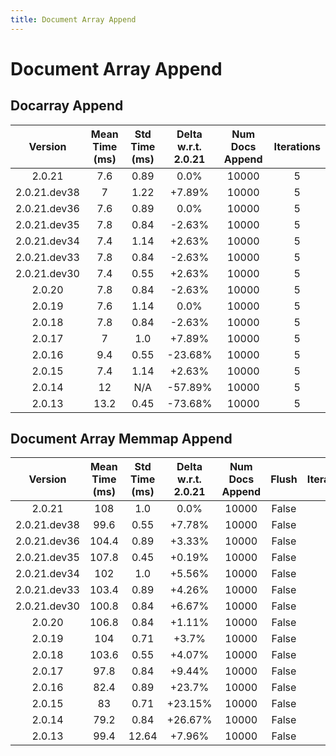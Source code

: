 ```yaml
---
title: Document Array Append
---
```

# Document Array Append

## Docarray Append

| Version | Mean Time (ms) | Std Time (ms) | Delta w.r.t. 2.0.21 | Num Docs Append | Iterations |
| :---: | :---: | :---: | :---: | :---: | :---: |
| 2.0.21 | 7.6 | 0.89 | 0.0% | 10000 | 5 |
| 2.0.21.dev38 | 7 | 1.22 | +7.89% | 10000 | 5 |
| 2.0.21.dev36 | 7.6 | 0.89 | 0.0% | 10000 | 5 |
| 2.0.21.dev35 | 7.8 | 0.84 | -2.63% | 10000 | 5 |
| 2.0.21.dev34 | 7.4 | 1.14 | +2.63% | 10000 | 5 |
| 2.0.21.dev33 | 7.8 | 0.84 | -2.63% | 10000 | 5 |
| 2.0.21.dev30 | 7.4 | 0.55 | +2.63% | 10000 | 5 |
| 2.0.20 | 7.8 | 0.84 | -2.63% | 10000 | 5 |
| 2.0.19 | 7.6 | 1.14 | 0.0% | 10000 | 5 |
| 2.0.18 | 7.8 | 0.84 | -2.63% | 10000 | 5 |
| 2.0.17 | 7 | 1.0 | +7.89% | 10000 | 5 |
| 2.0.16 | 9.4 | 0.55 | -23.68% | 10000 | 5 |
| 2.0.15 | 7.4 | 1.14 | +2.63% | 10000 | 5 |
| 2.0.14 | 12 | N/A | -57.89% | 10000 | 5 |
| 2.0.13 | 13.2 | 0.45 | -73.68% | 10000 | 5 |
## Document Array Memmap Append

| Version | Mean Time (ms) | Std Time (ms) | Delta w.r.t. 2.0.21 | Num Docs Append | Flush | Iterations |
| :---: | :---: | :---: | :---: | :---: | :---: | :---: |
| 2.0.21 | 108 | 1.0 | 0.0% | 10000 | False | 5 |
| 2.0.21.dev38 | 99.6 | 0.55 | +7.78% | 10000 | False | 5 |
| 2.0.21.dev36 | 104.4 | 0.89 | +3.33% | 10000 | False | 5 |
| 2.0.21.dev35 | 107.8 | 0.45 | +0.19% | 10000 | False | 5 |
| 2.0.21.dev34 | 102 | 1.0 | +5.56% | 10000 | False | 5 |
| 2.0.21.dev33 | 103.4 | 0.89 | +4.26% | 10000 | False | 5 |
| 2.0.21.dev30 | 100.8 | 0.84 | +6.67% | 10000 | False | 5 |
| 2.0.20 | 106.8 | 0.84 | +1.11% | 10000 | False | 5 |
| 2.0.19 | 104 | 0.71 | +3.7% | 10000 | False | 5 |
| 2.0.18 | 103.6 | 0.55 | +4.07% | 10000 | False | 5 |
| 2.0.17 | 97.8 | 0.84 | +9.44% | 10000 | False | 5 |
| 2.0.16 | 82.4 | 0.89 | +23.7% | 10000 | False | 5 |
| 2.0.15 | 83 | 0.71 | +23.15% | 10000 | False | 5 |
| 2.0.14 | 79.2 | 0.84 | +26.67% | 10000 | False | 5 |
| 2.0.13 | 99.4 | 12.64 | +7.96% | 10000 | False | 5 |
